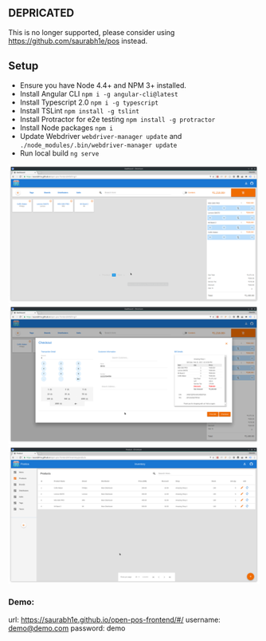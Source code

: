 ## DEPRICATED

This is no longer supported, please consider using https://github.com/saurabh1e/pos instead.

## Setup

* Ensure you have Node 4.4+ and NPM 3+ installed.
* Install Angular CLI `npm i -g angular-cli@latest`
* Install Typescript 2.0 `npm i -g typescript`
* Install TSLint `npm install -g tslint`
* Install Protractor for e2e testing `npm install -g protractor`
* Install Node packages `npm i`
* Update Webdriver `webdriver-manager update` and `./node_modules/.bin/webdriver-manager update`
* Run local build `ng serve`

![Alt text](screenshots/Billing.png "Billing")
![Alt text](screenshots/Checkout.png "Checkout")
![Alt text](screenshots/Inventory.png "Inventory")




### Demo:

url: https://saurabh1e.github.io/open-pos-frontend/#/
username: demo@demo.com
password: demo
